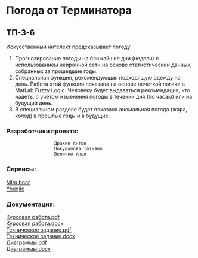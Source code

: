 # Погода от Терминатора
## ТП-3-6
Искусственный интелект предсказывает погоду!
1) Прогнозирование погоды на ближайшие дни (недели) с использованием нейронной сети на основе статистический данных, собранных за прошедшие годы.
2) Специальная функция, рекомендующая подходящую одежду на день. Работа этой функции показана на основе нечеткой логики в MatLab Fuzzy Logic. Человеку будет выдаваться рекомендация, что надеть, с учётом изменения погоды в течении дня (по часам) или на будущий день.
3) В специальном разделе будет показана аномальная погода (жара, холод) в прошлые годы и в будущие.  
 
### Разработчики проекта:  
                      Дракин Антон  
                      Покушалова Татьяна  
                      Величко Илья  
### Сервисы:  
[Miro boar](https://miro.com/app/board/uXjVPjUNL7U=/)  
[Yougile](https://ru.yougile.com/team/439a3f37f022/Создание-сайта-Weather/Моя-доска)  
      
### Документация: 
[Курсовая работа.pdf](https://github.com/DrakonAdm/weatherTP/blob/main/Документация/КурсоваяТП.pdf)  
[Курсовая работа.docx](https://github.com/DrakonAdm/weatherTP/blob/main/Документация/КурсоваяТП.doc)  
[Техническое задание.pdf](https://github.com/DrakonAdm/weatherTP/blob/main/Документация/Техническое%20задание.pdf)  
[Техническое задание.docx](https://github.com/DrakonAdm/weatherTP/blob/main/Документация/Техническое%20задание.docx)  
[Диаграммы.pdf](https://github.com/DrakonAdm/weatherTP/blob/main/Документация/Диаграммы.pdf)  
[Диаграммы.docx](https://github.com/DrakonAdm/weatherTP/blob/main/Документация/Диаграммы.docx)  
